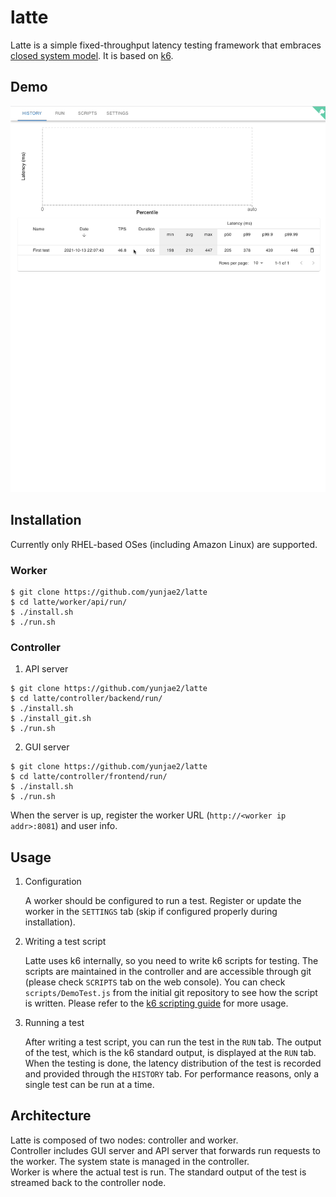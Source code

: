 # latte
Latte is a simple fixed-throughput latency testing framework that embraces [closed system model](https://www.usenix.org/legacy/event/nsdi06/tech/full_papers/schroeder/schroeder.pdf).
It is based on [k6](https://github.com/grafana/k6).


## Demo
![Demo](docs/images/demo.gif)


## Installation
Currently only RHEL-based OSes (including Amazon Linux) are supported.
### Worker
```
$ git clone https://github.com/yunjae2/latte
$ cd latte/worker/api/run/
$ ./install.sh
$ ./run.sh
```


### Controller
1. API server
```
$ git clone https://github.com/yunjae2/latte
$ cd latte/controller/backend/run/
$ ./install.sh
$ ./install_git.sh
$ ./run.sh
```

2. GUI server
```
$ git clone https://github.com/yunjae2/latte
$ cd latte/controller/frontend/run/
$ ./install.sh 
$ ./run.sh
```
When the server is up, register the worker URL (`http://<worker ip addr>:8081`) and user info.


## Usage
1. Configuration
    
    A worker should be configured to run a test.
    Register or update the worker in the `SETTINGS` tab (skip if configured properly during installation).

2. Writing a test script

    Latte uses k6 internally, so you need to write k6 scripts for testing.
    The scripts are maintained in the controller and are accessible through git (please check `SCRIPTS` tab on the web console).
    You can check `scripts/DemoTest.js` from the initial git repository to see how the script is written.
    Please refer to the [k6 scripting guide](https://k6.io/docs/getting-started/running-k6/) for more usage.

3. Running a test

    After writing a test script, you can run the test in the `RUN` tab.
    The output of the test, which is the k6 standard output, is displayed at the `RUN` tab.
    When the testing is done, the latency distribution of the test is recorded and provided through the `HISTORY` tab.
    For performance reasons, only a single test can be run at a time.
    

## Architecture
Latte is composed of two nodes: controller and worker.
<br>
Controller includes GUI server and API server that forwards run requests to the worker.
The system state is managed in the controller.
<br>
Worker is where the actual test is run. The standard output of the test is streamed back to the controller node.
